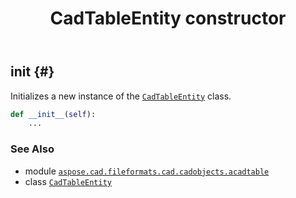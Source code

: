 ﻿---
title: CadTableEntity constructor
second_title: Aspose.CAD for Python via .NET API References
description: 
type: docs
weight: 10
url: /python-net/aspose.cad.fileformats.cad.cadobjects.acadtable/cadtableentity/__init__/
is_root: false
---

## __init__ {#}

Initializes a new instance of the [`CadTableEntity`](/cad/python-net/aspose.cad.fileformats.cad.cadobjects.acadtable/cadtableentity) class.



```python
def __init__(self):
    ...
```





### See Also
* module [`aspose.cad.fileformats.cad.cadobjects.acadtable`](../../)
* class [`CadTableEntity`](/cad/python-net/aspose.cad.fileformats.cad.cadobjects.acadtable/cadtableentity)

